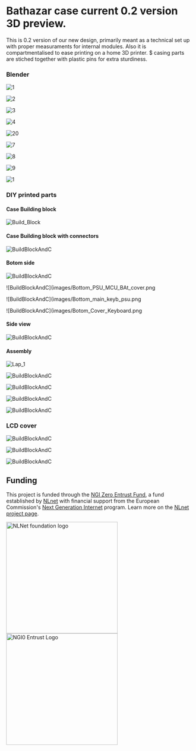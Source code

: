 # Bathazar case current 0.2 version 3D preview. 

This is 0.2 version of our new design, primarily meant as a technical set up with proper measuraments for internal modules.
Also it is compartmentalised to ease printing on a home 3D printer. $ casing parts are stiched together with plastic pins for extra sturdiness.

### Blender

![1](images/1.jpg)

![2](images/2.jpg)

![3](images/3.jpg)

![4](images/4.jpg)

![20](images/5.jpg)

![7](images/6.jpg)

![8](images/7.jpg)

![9](images/8.jpg)

![1](images/20.JPG)

### DIY printed parts

#### Case Building block

![Build_Block](images/Build_block.png)

#### Case Building block with connectors

![BuildBlockAndC](images/Const6.r6.png)

#### Botom side

![BuildBlockAndC](images/Botom_PSU_MCU_BAT.png)

![BuildBlockAndC](images/Bottom_PSU_MCU_BAt_cover.png

![BuildBlockAndC](images/Bottom_main_keyb_psu.png

![BuildBlockAndC](images/Botom_Cover_Keyboard.png

#### Side view

![BuildBlockAndC](images/Const12.r12.png)

#### Assembly

![Lap_1](images/Lap_1.png)

![BuildBlockAndC](images/Lap_2.png)

![BuildBlockAndC](images/Lap_3.png)

![BuildBlockAndC](images/Lap_4.png)

![BuildBlockAndC](images/Lap_5.png)

### LCD cover

![BuildBlockAndC](images/Lcdcoverexpl.png)

![BuildBlockAndC](images/Screen_holder.png)

![BuildBlockAndC](/images/full_case.png)


## Funding

This project is funded through the [NGI Zero Entrust Fund](https://nlnet.nl/entrust), a fund
established by [NLnet](https://nlnet.nl) with financial support from the European Commission's
[Next Generation Internet](https://ngi.eu) program. Learn more on the [NLnet project page](https://nlnet.nl/project/Balthazar-Casing/).

[<img src="https://nlnet.nl/logo/banner.png" alt="NLNet foundation logo" width="300" />](https://nlnet.nl)
[<img src="https://nlnet.nl/image/logos/NGI0Entrust_tag.svg" alt="NGI0 Entrust Logo" width="300" />](https://nlnet.nl/entrust)
